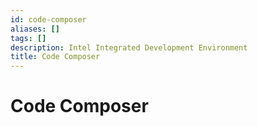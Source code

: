 ```yaml
---
id: code-composer
aliases: []
tags: []
description: Intel Integrated Development Environment
title: Code Composer
---
```


# Code Composer
